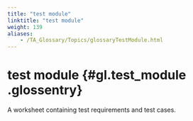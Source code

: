 ```yaml
--- 
title: "test module"
linktitle: "test module"
weight: 139
aliases: 
    - /TA_Glossary/Topics/glossaryTestModule.html
---
```

# test module {#gl.test_module .glossentry}

A worksheet containing test requirements and test cases.

